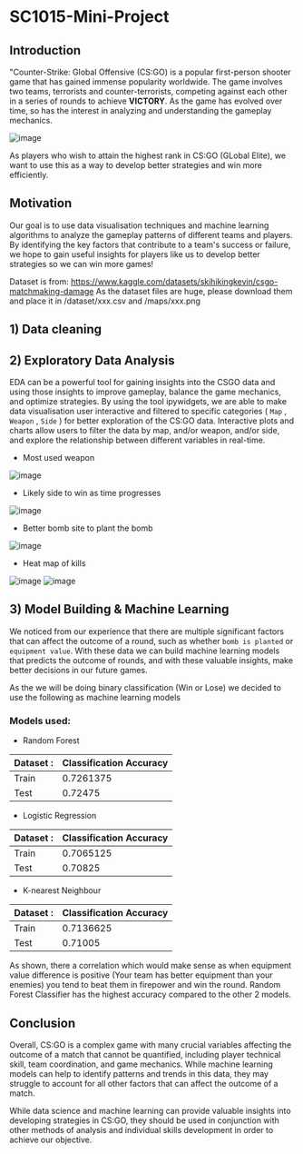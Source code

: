 # SC1015-Mini-Project

## Introduction

"Counter-Strike: Global Offensive (CS:GO) is a popular first-person shooter game that has gained immense popularity worldwide. The game involves two teams, terrorists and counter-terrorists, competing against each other in a series of rounds to achieve **VICTORY**. As the game has evolved over time, so has the interest in analyzing and understanding the gameplay mechanics.

![image](https://github.com/fattycuty/DSAI-Mini-Project/blob/main/sc1015_image/csgothumbnail.png "Source: https://store.steampowered.com/app/730/CounterStrike_Global_Offensive/")

As players who wish to attain the highest rank in CS:GO (GLobal Elite), we want to use this as a way to develop better strategies and win more efficiently.

## Motivation

Our goal is to use data visualisation techniques and machine learning algorithms to analyze the gameplay patterns of different teams and players. By identifying the key factors that contribute to a team's success or failure, we hope to gain useful insights for players like us to develop better strategies so we can win more games!

Dataset is from: https://www.kaggle.com/datasets/skihikingkevin/csgo-matchmaking-damage
As the dataset files are huge, please download them and place it in /dataset/xxx.csv and /maps/xxx.png

## 1) Data cleaning

## 2) Exploratory Data Analysis
EDA can be a powerful tool for gaining insights into the CSGO data and using those insights to improve gameplay, balance the game mechanics, and optimize strategies.
By using the tool ipywidgets, we are able to make data visualisation user interactive and filtered to specific categories ( `Map` , `Weapon` , `Side` ) for better exploration of the CS:GO data. Interactive plots and charts allow users to filter the data by map, and/or weapon, and/or side, and explore the relationship between different variables in real-time.
  * Most used weapon
  
  ![image](https://github.com/fattycuty/DSAI-Mini-Project/blob/main/sc1015_image/img4.png)
  * Likely side to win as time progresses

![image](https://github.com/fattycuty/DSAI-Mini-Project/blob/main/sc1015_image/img5.png)
  * Better bomb site to plant the bomb

![image](https://github.com/fattycuty/DSAI-Mini-Project/blob/main/sc1015_image/img3.png)
  * Heat map of kills

![image](https://github.com/fattycuty/DSAI-Mini-Project/blob/main/sc1015_image/img1.png)
  ![image](https://github.com/fattycuty/DSAI-Mini-Project/blob/main/sc1015_image/img2.png)

## 3) Model Building & Machine Learning

We noticed from our experience that there are multiple significant factors that can affect the outcome of a round, such as whether `bomb is planted` or `equipment value`. With these data we can build machine learning models that predicts the outcome of rounds, and with these valuable insights, make better decisions in our future games.

As the we will be doing binary classification (Win or Lose) we decided to use the following as machine learning models

### Models used:
  * Random Forest

|   Dataset :   |  Classification Accuracy | 
|---------------|--------------------------|
|     Train     |        0.7261375         |
|     Test      |        0.72475           |
  * Logistic Regression

|   Dataset :   |  Classification Accuracy | 
|---------------|--------------------------|
|     Train     |        0.7065125         |
|     Test      |        0.70825           |
  * K-nearest Neighbour

|   Dataset :   |  Classification Accuracy | 
|---------------|--------------------------|
|     Train     |        0.7136625         |
|     Test      |        0.71005           |

As shown, there a correlation which would make sense as when equipment value difference is positive (Your team has better equipment than your enemies) you tend to beat them in firepower and win the round. Random Forest Classifier has the highest accuracy compared to the other 2 models.

## Conclusion

Overall, CS:GO is a complex game with many crucial variables affecting the outcome of a match that cannot be quantified, including player technical skill, team coordination, and game mechanics. While machine learning models can help to identify patterns and trends in this data, they may struggle to account for all other factors that can affect the outcome of a match.

While data science and machine learning can provide valuable insights into developing strategies in CS:GO, they should be used in conjunction with other methods of analysis and individual skills development in order to achieve our objective.
